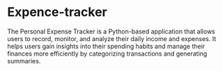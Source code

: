 # Expence-tracker
The Personal Expense Tracker is a Python-based application that allows users to record, monitor, and analyze their daily income and expenses. It helps users gain insights into their spending habits and manage their finances more efficiently by categorizing transactions and generating summaries.
